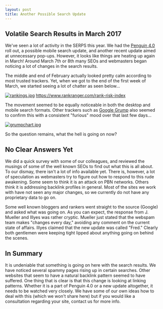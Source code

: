 ```yaml
---
layout: post
title: Another Possible Search Update 
---
```


## Volatile Search Results in March 2017 
We've seen a lot of activity in the SERPS this year. We had the [Penguin 4.0](http://capitol-seo.com/2016/09/23/penguin-4.0-update.html) roll out, a possible mobile search update, and another recent update aimed at unnecessary pop-ups. However, it looks like things are heating up again in March! Around March 7th or 8th many SEOs and webmasters began noticing a lot of changes in the search results. 

The middle and end of February actually looked pretty calm according to most trusted trackers. Yet, when we got to the end of the first week of March, we started seeing a lot of chatter as seen below...

[![rankings.jpg](https://s2.postimg.org/sk33yzq5l/rankings.jpg)](https://postimg.org/image/6xo3hyrl1/)  https://www.rankranger.com/rank-risk-index

The movement seemed to be equally noticeable in both the desktop and mobile search formats. Other trackers such as [Google Grump](https://www.accuranker.com/grump/) also seemed to confirm this with a consistent "furious" mood over that last few days...

[![grumpchart.jpg](https://s27.postimg.org/w6jug2ncz/grumpchart.jpg)](https://postimg.org/image/tcgp2ml6n/)

So the question remains, what the hell is going on now? 

## No Clear Answers Yet 
We did a quick survey with some of our colleagues, and reviewed the musings of some of the well known SEOs to find out what this is all about. To our dismay, there isn't a lot of info available yet. There is, however, a lot of speculation as webmasters try to figure out how to respond to this rude awakening. Some seem to think it is an attack on PBN networks. Others think it is addressing backlink profiles in general. Most of the sites we work with have not seen any major changes, so we currently do not have any proprietary data to go on. 

Some well known bloggers and rankers went straight to the source (Google) and asked what was going on. As you can expect, the response from J. Mueller and Illyes was rather cryptic. Mueller just stated that the webspam team makes "changes every day," avoiding any comment on the current state of affairs. Illyes claimed that the new update was called "Fred." Clearly both gentlemen were keeping tight lipped about anything going on behind the scenes.

## In Summary
It is undeniable that something is going on here with the search results. We have noticed several spammy pages rising up in certain searches. Other websites that seem to have a natural backlink pattern seemed to have suffered. One thing that is clear is that this change is looking at linking patterns. Whether it is a part of Penguin 4.0 or a new update altogether, it needs to be watched very closely. We have some of our own ideas how to deal with this (which we won't share here) but if you would like a consultation regarding your site, contact us for more info. 


